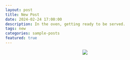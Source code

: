 ```yaml
---
layout: post
title: New Post
date: 2024-02-24 17:00:00
description: In the oven, getting ready to be served.
tags: new
categories: sample-posts
featured: true
---
```


<p align="center">
  <img src="https://media4.giphy.com/media/v1.Y2lkPTc5MGI3NjExNjZnaDF5NW5raXVsYXl4czFpeWg5dnRzbzFiamhkbGxkZmt0MmUxayZlcD12MV9pbnRlcm5hbF9naWZfYnlfaWQmY3Q9Zw/eKhjnTYlozBSBp6Mtx/giphy.gif" />
</p>
